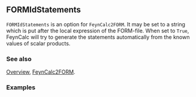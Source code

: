 ## FORMIdStatements

`FORMIdStatements` is an option for `FeynCalc2FORM`. It may be set to a string which is put after the local expression of the FORM-file. When set to `True`, FeynCalc will try to generate the statements automatically from the known values of scalar products.

### See also

[Overview](Extra/FeynCalc.md), [FeynCalc2FORM](FeynCalc2FORM.md).

### Examples
